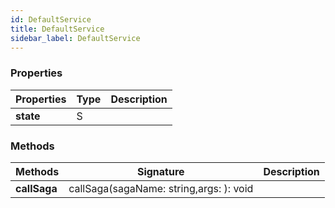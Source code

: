 ```yaml
---
id: DefaultService
title: DefaultService
sidebar_label: DefaultService
---
```




### Properties

| Properties | Type | Description |
| --------- | ---- | ----------- |
| **state** | S |  |


### Methods

| Methods | Signature | Description |
| --------- | ---- | ----------- |
| **callSaga** | callSaga(sagaName: string,args: ): void |  |
